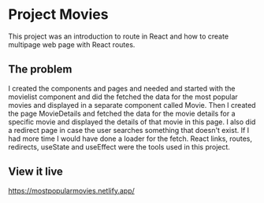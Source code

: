 # Project Movies

This project was an introduction to route in React and how to create multipage web page with React routes. 


## The problem

I created the components and pages and needed and started with the movielist component and did the fetched the data for the most popular movies and displayed in a separate component called Movie. Then I created the page MovieDetails and fetched the data for the movie details for a specific movie and displayed the details of that movie in this page. I also did a redirect page in case the user searches something that doesn't exist. If I had more time I would have done a loader for the fetch. React links, routes, redirects, useState and useEffect were the tools used in this project.

## View it live

https://mostpopularmovies.netlify.app/
